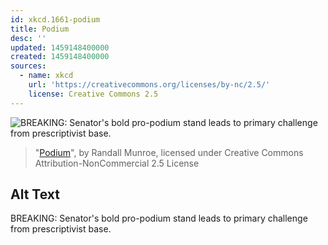```yaml
---
id: xkcd.1661-podium
title: Podium
desc: ''
updated: 1459148400000
created: 1459148400000
sources:
  - name: xkcd
    url: 'https://creativecommons.org/licenses/by-nc/2.5/'
    license: Creative Commons 2.5
---
```

![BREAKING: Senator's bold pro-podium stand leads to primary challenge from prescriptivist base.](https://imgs.xkcd.com/comics/podium.png)
> "[Podium](https://xkcd.com/1661/)", by Randall Munroe, licensed under Creative Commons Attribution-NonCommercial 2.5 License

## Alt Text
BREAKING: Senator's bold pro-podium stand leads to primary challenge from prescriptivist base.
